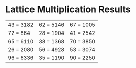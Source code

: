 # Lattice Multiplication Results

|   |   |   |
|---|---|---|
| 43 = 3182 | 62 = 5146 | 67 = 1005 |
| 72 = 864 | 28 = 1904 | 41 = 2542 |
| 65 = 6110 | 38 = 1368 | 70 = 3850 |
| 26 = 2080 | 56 = 4928 | 53 = 3074 |
| 96 = 6336 | 35 = 1190 | 90 = 2250 |

